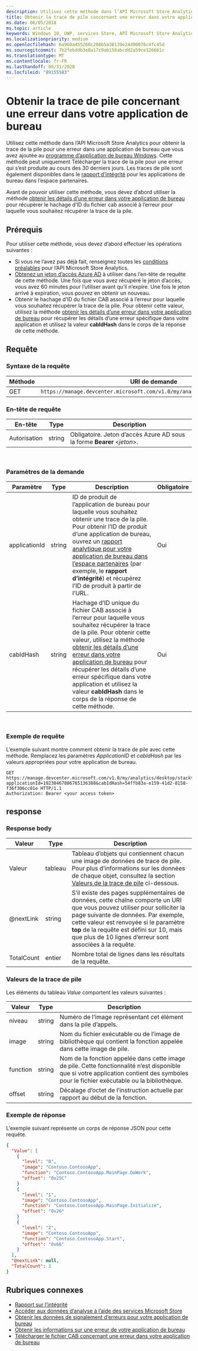 ```yaml
---
description: Utilisez cette méthode dans l’API Microsoft Store Analytics pour obtenir la trace de la pile pour une erreur dans votre application de bureau.
title: Obtenir la trace de pile concernant une erreur dans votre application de bureau
ms.date: 06/05/2018
ms.topic: article
keywords: Windows 10, UWP, services Store, API Microsoft Store Analytics, trace de la pile, erreur, application de bureau
ms.localizationpriority: medium
ms.openlocfilehash: 6a960a455260c208b5a38139e24d00076c4fc45d
ms.sourcegitcommit: 7b2febddb3e8a17c9ab158abcdd2a59ce126661c
ms.translationtype: MT
ms.contentlocale: fr-FR
ms.lasthandoff: 08/31/2020
ms.locfileid: "89155583"
---
```

# <a name="get-the-stack-trace-for-an-error-in-your-desktop-application"></a>Obtenir la trace de pile concernant une erreur dans votre application de bureau

Utilisez cette méthode dans l’API Microsoft Store Analytics pour obtenir la trace de la pile pour une erreur dans une application de bureau que vous avez ajoutée au [programme d’application de bureau Windows](/windows/desktop/appxpkg/windows-desktop-application-program). Cette méthode peut uniquement Télécharger la trace de la pile pour une erreur qui s’est produite au cours des 30 derniers jours. Les traces de pile sont également disponibles dans le [rapport d’intégrité](/windows/desktop/appxpkg/windows-desktop-application-program) pour les applications de bureau dans l’espace partenaires.

Avant de pouvoir utiliser cette méthode, vous devez d’abord utiliser la méthode [obtenir les détails d’une erreur dans votre application de bureau](get-details-for-an-error-in-your-desktop-application.md) pour récupérer le hachage d’ID du fichier cab associé à l’erreur pour laquelle vous souhaitez récupérer la trace de la pile.

## <a name="prerequisites"></a>Prérequis


Pour utiliser cette méthode, vous devez d’abord effectuer les opérations suivantes :

* Si vous ne l’avez pas déjà fait, renseignez toutes les [conditions préalables](access-analytics-data-using-windows-store-services.md#prerequisites) pour l’API Microsoft Store Analytics.
* [Obtenez un jeton d’accès Azure AD](access-analytics-data-using-windows-store-services.md#obtain-an-azure-ad-access-token) à utiliser dans l’en-tête de requête de cette méthode. Une fois que vous avez récupéré le jeton d’accès, vous avez 60 minutes pour l’utiliser avant qu’il n’expire. Une fois le jeton arrivé à expiration, vous pouvez en obtenir un nouveau.
* Obtenir le hachage d’ID du fichier CAB associé à l’erreur pour laquelle vous souhaitez récupérer la trace de la pile. Pour obtenir cette valeur, utilisez la méthode [obtenir les détails d’une erreur dans votre application de bureau](get-details-for-an-error-in-your-desktop-application.md) pour récupérer les détails d’une erreur spécifique dans votre application et utilisez la valeur **cabIdHash** dans le corps de la réponse de cette méthode.

## <a name="request"></a>Requête


### <a name="request-syntax"></a>Syntaxe de la requête

| Méthode | URI de demande                                                          |
|--------|----------------------------------------------------------------------|
| GET    | ```https://manage.devcenter.microsoft.com/v1.0/my/analytics/desktop/stacktrace``` |


### <a name="request-header"></a>En-tête de requête

| En-tête        | Type   | Description                                                                 |
|---------------|--------|-----------------------------------------------------------------------------|
| Autorisation | string | Obligatoire. Jeton d’accès Azure AD sous la forme **Bearer** &lt;*jeton*&gt;. |
 

### <a name="request-parameters"></a>Paramètres de la demande

| Paramètre        | Type   |  Description      |  Obligatoire  |
|---------------|--------|---------------|------|
| applicationId | string | ID de produit de l’application de bureau pour laquelle vous souhaitez obtenir une trace de la pile. Pour obtenir l’ID de produit d’une application de bureau, ouvrez un [rapport analytique pour votre application de bureau dans l’espace partenaires](/windows/desktop/appxpkg/windows-desktop-application-program) (par exemple, le **rapport d’intégrité**) et récupérez l’ID de produit à partir de l’URL. |  Oui  |
| cabIdHash | string | Hachage d’ID unique du fichier CAB associé à l’erreur pour laquelle vous souhaitez récupérer la trace de la pile. Pour obtenir cette valeur, utilisez la méthode [obtenir les détails d’une erreur dans votre application de bureau](get-details-for-an-error-in-your-desktop-application.md) pour récupérer les détails d’une erreur spécifique dans votre application et utilisez la valeur **cabIdHash** dans le corps de la réponse de cette méthode. |  Oui  |

 
### <a name="request-example"></a>Exemple de requête

L’exemple suivant montre comment obtenir la trace de pile avec cette méthode. Remplacez les paramètres *ApplicationID* et *cabIdHash* par les valeurs appropriées pour votre application de bureau.

```syntax
GET https://manage.devcenter.microsoft.com/v1.0/my/analytics/desktop/stacktrace?applicationId=10238467886765136388&cabIdHash=54ffb83a-e159-41d2-8158-f36f306cc01e HTTP/1.1
Authorization: Bearer <your access token>
```

## <a name="response"></a>response


### <a name="response-body"></a>Response body

| Valeur      | Type    | Description                  |
|------------|---------|--------------------------------|
| Valeur      | tableau   | Tableau d’objets qui contiennent chacun une image de données de trace de pile. Pour plus d’informations sur les données de chaque objet, consultez la section [Valeurs de la trace de pile](#stack-trace-values) ci-dessous. |
| @nextLink  | string  | S’il existe des pages supplémentaires de données, cette chaîne comporte un URI que vous pouvez utiliser pour solliciter la page suivante de données. Par exemple, cette valeur est renvoyée si le paramètre **top** de la requête est défini sur 10, mais que plus de 10 lignes d’erreur sont associées à la requête. |
| TotalCount | entier | Nombre total de lignes dans les résultats de la requête.          |


### <a name="stack-trace-values"></a>Valeurs de la trace de pile

Les éléments du tableau *Value* comportent les valeurs suivantes :

| Valeur           | Type    | Description      |
|-----------------|---------|----------------|
| niveau            | string  |  Numéro de l’image représentant cet élément dans la pile d’appels.  |
| image   | string  |   Nom du fichier exécutable ou de l’image de bibliothèque qui contient la fonction appelée dans cette image de pile.           |
| function | string  |  Nom de la fonction appelée dans cette image de pile. Cette fonctionnalité n’est disponible que si votre application contient des symboles pour le fichier exécutable ou la bibliothèque.              |
| offset     | string  |  Décalage d’octet de l’instruction actuelle par rapport au début de la fonction.      |


### <a name="response-example"></a>Exemple de réponse

L’exemple suivant représente un corps de réponse JSON pour cette requête.

```json
{
  "Value": [
    {
      "level": "0",
      "image": "Contoso.ContosoApp",
      "function": "Contoso.ContosoApp.MainPage.DoWork",
      "offset": "0x25C"
    }
    {
      "level": "1",
      "image": "Contoso.ContosoApp",
      "function": "Contoso.ContosoApp.MainPage.Initialize",
      "offset": "0x26"
    }
    {
      "level": "2",
      "image": "Contoso.ContosoApp",
      "function": "Contoso.ContosoApp.Start",
      "offset": "0x66"
    }
  ],
  "@nextLink": null,
  "TotalCount": 3
}

```

## <a name="related-topics"></a>Rubriques connexes

* [Rapport sur l’intégrité](../publish/health-report.md)
* [Accéder aux données d’analyse à l’aide des services Microsoft Store](access-analytics-data-using-windows-store-services.md)
* [Obtenir les données de signalement d’erreurs pour votre application de bureau](get-desktop-application-error-reporting-data.md)
* [Obtenir les informations sur une erreur de votre application de bureau](get-details-for-an-error-in-your-desktop-application.md)
* [Télécharger le fichier CAB concernant une erreur dans votre application de bureau](download-the-cab-file-for-an-error-in-your-desktop-application.md)
